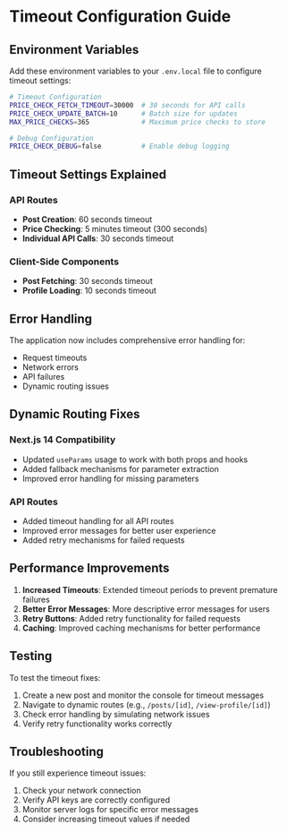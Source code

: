 # Timeout Configuration Guide

## Environment Variables

Add these environment variables to your `.env.local` file to configure timeout settings:

```bash
# Timeout Configuration
PRICE_CHECK_FETCH_TIMEOUT=30000  # 30 seconds for API calls
PRICE_CHECK_UPDATE_BATCH=10      # Batch size for updates
MAX_PRICE_CHECKS=365             # Maximum price checks to store

# Debug Configuration
PRICE_CHECK_DEBUG=false          # Enable debug logging
```

## Timeout Settings Explained

### API Routes
- **Post Creation**: 60 seconds timeout
- **Price Checking**: 5 minutes timeout (300 seconds)
- **Individual API Calls**: 30 seconds timeout

### Client-Side Components
- **Post Fetching**: 30 seconds timeout
- **Profile Loading**: 10 seconds timeout

## Error Handling

The application now includes comprehensive error handling for:
- Request timeouts
- Network errors
- API failures
- Dynamic routing issues

## Dynamic Routing Fixes

### Next.js 14 Compatibility
- Updated `useParams` usage to work with both props and hooks
- Added fallback mechanisms for parameter extraction
- Improved error handling for missing parameters

### API Routes
- Added timeout handling for all API routes
- Improved error messages for better user experience
- Added retry mechanisms for failed requests

## Performance Improvements

1. **Increased Timeouts**: Extended timeout periods to prevent premature failures
2. **Better Error Messages**: More descriptive error messages for users
3. **Retry Buttons**: Added retry functionality for failed requests
4. **Caching**: Improved caching mechanisms for better performance

## Testing

To test the timeout fixes:

1. Create a new post and monitor the console for timeout messages
2. Navigate to dynamic routes (e.g., `/posts/[id]`, `/view-profile/[id]`)
3. Check error handling by simulating network issues
4. Verify retry functionality works correctly

## Troubleshooting

If you still experience timeout issues:

1. Check your network connection
2. Verify API keys are correctly configured
3. Monitor server logs for specific error messages
4. Consider increasing timeout values if needed